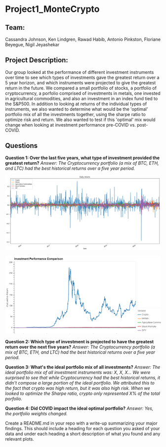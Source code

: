 # **Project1_MonteCrypto**

## Team: 
Cassandra Johnson, Ken Lindgren, Rawad Habib, Antonio Pinkston, Floriane Beyegue, Nigil Jeyashekar 

## Project Description: 
Our group looked at the performance of different investment instruments over time to see which types of investments gave the greatest return over a 5 year horizon, and which instruments were projected to give the greatest return in the future. We compared a small portfolio of stocks, a portfolio of cryptocurrency, a porfolio comprised of investments in metals, one invested in agricultural commodities, and also an investment in an index fund tied to the S&P500. In addition to looking at returns of the individual types of instruments, we also wanted to determine what would be the 'optimal' portfolio mix of all the investments together, using the sharpe ratio to optimize risk and return. We also wanted to test if this 'optimal' mix would change when looking at investment performance pre-COVID vs. post-COVID.  


## Questions 

**Question 1: Over the last five years, what type of investment provided the greatest return?**
*Answer: The Cryptocurrency portfolio (a mix of BTC, ETH, and LTC) had the best historical returns over a five year period.*

![Daily Returns](/Images/Daily_Returns.png)

![Cumulative Returns](/Images/Cumulative_Returns.png)



**Question 2: Which type of investment is projected to have the greatest return over the next five years?**
*Answer: The Cryptocurrency portfolio (a mix of BTC, ETH, and LTC) had the best historical returns over a five year period.*



**Question 3: What's the ideal portfolio mix of all investments?**
*Answer: The ideal portfolio mix of all investment instruments was: X, X, X...
We were surprised to see that while Cryptocurrency had the best historical returns, it didn't compose a large portion of the ideal portfolio. We attributed this to the fact that crypto was high return, but it was also high risk. When we looked to optimize the Sharpe ratio, crypto only represented X% of the total porfolio.* 



**Question 4: Did COVID impact the ideal optimal portfolio?**
*Answer: Yes, the portfolio weights changed.*  


Create a README.md in your repo with a write-up summarizing your major findings. This should include a heading for each question you asked of your data and under each heading a short description of what you found and any relevant plots.
